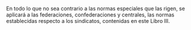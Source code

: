 En todo lo que no sea contrario a las normas especiales que las rigen, se aplicará a las federaciones, confederaciones y centrales, las normas establecidas respecto a los sindicatos, contenidas en este Libro III.